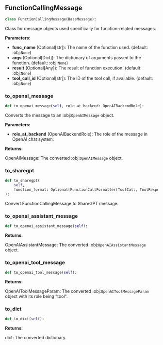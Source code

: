 <a id="camel.messages.func_message"></a>

<a id="camel.messages.func_message.FunctionCallingMessage"></a>

## FunctionCallingMessage

```python
class FunctionCallingMessage(BaseMessage):
```

Class for message objects used specifically for
function-related messages.

**Parameters:**

- **func_name** (Optional[str]): The name of the function used. (default: :obj:`None`)
- **args** (Optional[Dict]): The dictionary of arguments passed to the function. (default: :obj:`None`)
- **result** (Optional[Any]): The result of function execution. (default: :obj:`None`)
- **tool_call_id** (Optional[str]): The ID of the tool call, if available. (default: :obj:`None`)

<a id="camel.messages.func_message.FunctionCallingMessage.to_openai_message"></a>

### to_openai_message

```python
def to_openai_message(self, role_at_backend: OpenAIBackendRole):
```

Converts the message to an :obj:`OpenAIMessage` object.

**Parameters:**

- **role_at_backend** (OpenAIBackendRole): The role of the message in OpenAI chat system.

**Returns:**

  OpenAIMessage: The converted :obj:`OpenAIMessage` object.

<a id="camel.messages.func_message.FunctionCallingMessage.to_sharegpt"></a>

### to_sharegpt

```python
def to_sharegpt(
    self,
    function_format: Optional[FunctionCallFormatter[ToolCall, ToolResponse]] = None
):
```

Convert FunctionCallingMessage to ShareGPT message.

<a id="camel.messages.func_message.FunctionCallingMessage.to_openai_assistant_message"></a>

### to_openai_assistant_message

```python
def to_openai_assistant_message(self):
```

**Returns:**

  OpenAIAssistantMessage: The converted :obj:`OpenAIAssistantMessage`
object.

<a id="camel.messages.func_message.FunctionCallingMessage.to_openai_tool_message"></a>

### to_openai_tool_message

```python
def to_openai_tool_message(self):
```

**Returns:**

  OpenAIToolMessageParam: The converted
:obj:`OpenAIToolMessageParam` object with its role being
"tool".

<a id="camel.messages.func_message.FunctionCallingMessage.to_dict"></a>

### to_dict

```python
def to_dict(self):
```

**Returns:**

  dict: The converted dictionary.
